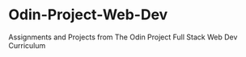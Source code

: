 # Odin-Project-Web-Dev
Assignments and Projects from The Odin Project Full Stack Web Dev Curriculum
